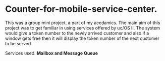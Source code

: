 # Counter-for-mobile-service-center.

This was a group mini project, a part of my acedamics. The main aim of this project was to get familiar in using services offered by uc/OS II.
The system would give a token number to the newly arrived customer and also if a window gets free then it will display the token number of the next customer to be served.

Services used: **Mailbox and Message Queue**
